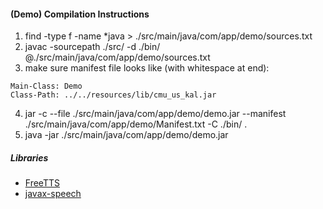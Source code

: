 #### (Demo) Compilation Instructions

1. find -type f -name *java > ./src/main/java/com/app/demo/sources.txt
2. javac -sourcepath ./src/ -d ./bin/ @./src/main/java/com/app/demo/sources.txt
3. make sure manifest file looks like (with whitespace at end):

```
Main-Class: Demo
Class-Path: ../../resources/lib/cmu_us_kal.jar

```
4. jar -c --file ./src/main/java/com/app/demo/demo.jar --manifest ./src/main/java/com/app/demo/Manifest.txt -C ./bin/ .
5. java -jar ./src/main/java/com/app/demo/demo.jar

##### Libraries

- [FreeTTS](https://freetts.sourceforge.io/)
- [javax-speech](https://github.com/umjammer/javax-speech)
